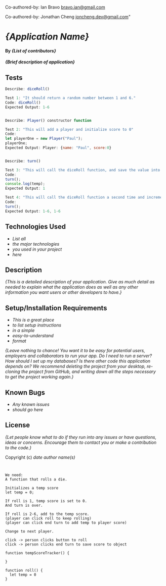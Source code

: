 Co-authored-by: Ian Bravo <bravo.ian@gmail.com>

Co-authored-by: Jonathan Cheng <joncheng.dev@gmail.com>"




# _{Application Name}_

#### By _**{List of contributors}**_

#### _{Brief description of application}_

## Tests

```javascript
Describe: diceRoll()

Test 1: "It should return a random number between 1 and 6."
Code: diceRoll()
Expected Output: 1-6


Describe: Player() constructor function

Test 2: "This will add a player and initialize score to 0"
Code: 
let playerOne = new Player("Paul");
playerOne;
Expected Output: Player: {name: "Paul", score:0}


Describe: turn()

Test 3: "This will call the diceRoll function, and save the value into a temp variable."
Code: 
turn();
console.log(temp);
Expected Output: 1

Test 4: "This will call the diceRoll function a second time and increment the temp variable"
Code: 
turn();
Expected Output: 1-6, 1-6


```

## Technologies Used

* _List all_
* _the major technologies_
* _you used in your project_
* _here_

## Description

_{This is a detailed description of your application. Give as much detail as needed to explain what the application does as well as any other information you want users or other developers to have.}_

## Setup/Installation Requirements

* _This is a great place_
* _to list setup instructions_
* _in a simple_
* _easy-to-understand_
* _format_

_{Leave nothing to chance! You want it to be easy for potential users, employers and collaborators to run your app. Do I need to run a server? How should I set up my databases? Is there other code this application depends on? We recommend deleting the project from your desktop, re-cloning the project from GitHub, and writing down all the steps necessary to get the project working again.}_

## Known Bugs

* _Any known issues_
* _should go here_

## License

_{Let people know what to do if they run into any issues or have questions, ideas or concerns.  Encourage them to contact you or make a contribution to the code.}_

Copyright (c) _date_ _author name(s)_




<!-- Brainstorming -->
```


We need:
A function that rolls a die.

Initializes a temp score
let temp = 0;

If roll is 1, temp score is set to 0.
And turn is over.

If roll is 2-6, add to the temp score.
(player can click roll to keep rolling)
(player can click end turn to add temp to player score)

Change to next player.

click -> person clicks button to roll
click -> person clicks end turn to save score to object

function tempScoreTracker() {

}

function roll() {
  let temp = 0
}

```